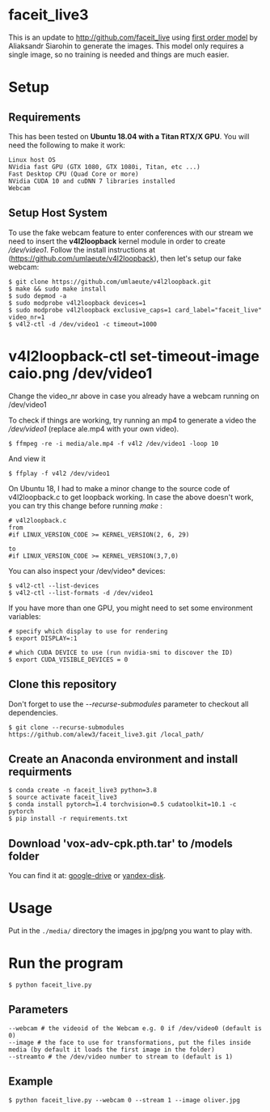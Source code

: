 # faceit_live3
This is an update to http://github.com/faceit_live using [first order model](https://github.com/AliaksandrSiarohin/first-order-model) by Aliaksandr Siarohin to generate the images. This model only requires a single image, so no training is needed and things are much easier.

# Setup

## Requirements
This has been tested on **Ubuntu 18.04 with a Titan RTX/X GPU**.
You will need the following to make it work:

    Linux host OS
    NVidia fast GPU (GTX 1080, GTX 1080i, Titan, etc ...)
    Fast Desktop CPU (Quad Core or more)
    NVidia CUDA 10 and cuDNN 7 libraries installed
    Webcam


## Setup Host System
To use the fake webcam feature to enter conferences with our stream we need to insert the **v4l2loopback** kernel module in order to create */dev/video1*. Follow the install instructions at  (https://github.com/umlaeute/v4l2loopback), then let's setup our fake webcam:

```
$ git clone https://github.com/umlaeute/v4l2loopback.git
$ make && sudo make install
$ sudo depmod -a
$ sudo modprobe v4l2loopback devices=1
$ sudo modprobe v4l2loopback exclusive_caps=1 card_label="faceit_live" video_nr=1
$ v4l2-ctl -d /dev/video1 -c timeout=1000
```

# v4l2loopback-ctl set-timeout-image caio.png /dev/video1


Change the video_nr above in case you already have a webcam running on /dev/video1

To check if things are working, try running an mp4 to generate a video the */dev/video1* (replace ale.mp4 with your own video).
```
$ ffmpeg -re -i media/ale.mp4 -f v4l2 /dev/video1 -loop 10
```
And view it 
```
$ ffplay -f v4l2 /dev/video1
```

On Ubuntu 18, I had to make a minor change to the source code of v4l2loopback.c to get loopback working. In case the above doesn't work, you can try this change before running *make* : 

```
# v4l2loopback.c
from
#if LINUX_VERSION_CODE >= KERNEL_VERSION(2, 6, 29)

to
#if LINUX_VERSION_CODE >= KERNEL_VERSION(3,7,0)
```

You can also inspect your /dev/video* devices:

```
$ v4l2-ctl --list-devices
$ v4l2-ctl --list-formats -d /dev/video1

```


If you have more than one GPU, you might need to set some environment variables:
```
# specify which display to use for rendering
$ export DISPLAY=:1

# which CUDA DEVICE to use (run nvidia-smi to discover the ID)
$ export CUDA_VISIBLE_DEVICES = 0

```

## Clone this repository
Don't forget to use the *--recurse-submodules* parameter to checkout all dependencies.

    $ git clone --recurse-submodules https://github.com/alew3/faceit_live3.git /local_path/

## Create an Anaconda environment and install requirments
```
$ conda create -n faceit_live3 python=3.8
$ source activate faceit_live3
$ conda install pytorch=1.4 torchvision=0.5 cudatoolkit=10.1 -c pytorch
$ pip install -r requirements.txt

```

## Download 'vox-adv-cpk.pth.tar' to /models folder

You can find it at: [google-drive](https://drive.google.com/open?id=1PyQJmkdCsAkOYwUyaj_l-l0as-iLDgeH) or [yandex-disk](https://yadi.sk/d/lEw8uRm140L_eQ).


# Usage

Put in the `./media/` directory the images in jpg/png you want to play with.


# Run the program

```
$ python faceit_live.py
```

## Parameters
    --webcam # the videoid of the Webcam e.g. 0 if /dev/video0 (default is 0)
    --image # the face to use for transformations, put the files inside media (by default it loads the first image in the folder)
    --streamto # the /dev/video number to stream to (default is 1)

## Example
```
$ python faceit_live.py --webcam 0 --stream 1 --image oliver.jpg
```

